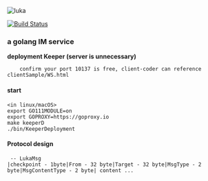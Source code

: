 ![luka](https://i.loli.net/2020/06/08/Sng2LXTsPUD6aod.jpg)

<p></p>

[![Build Status](https://travis-ci.com/dxyinme/Luka.svg?branch=master)](https://travis-ci.com/dxyinme/Luka)

<h3>a golang IM service</h3>


**deployment Keeper (server is unnecessary)**
    
        confirm your port 10137 is free, client-coder can reference clientSample/WS.html

#### start

```
<in linux/macOS>
export GO111MODULE=on
export GOPROXY=https://goproxy.io
make keeperD
./bin/KeeperDeployment
```
#### Protocol design

```
 -- LukaMsg
|checkpoint - 1byte|From - 32 byte|Target - 32 byte|MsgType - 2 byte|MsgContentType - 2 byte| content ... 
```
